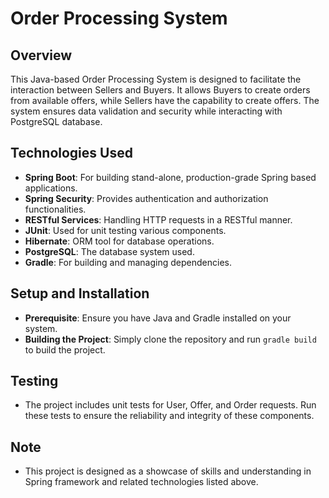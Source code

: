 # Order Processing System

## Overview
This Java-based Order Processing System is designed to 
facilitate the interaction between Sellers and Buyers. 
It allows Buyers to create orders from available offers,
while Sellers have the capability to create offers. 
The system ensures data validation and security while
interacting with PostgreSQL database.

## Technologies Used
- **Spring Boot**: For building stand-alone, production-grade Spring based applications.
- **Spring Security**: Provides authentication and authorization functionalities.
- **RESTful Services**: Handling HTTP requests in a RESTful manner.
- **JUnit**: Used for unit testing various components.
- **Hibernate**: ORM tool for database operations.
- **PostgreSQL**: The database system used.
- **Gradle**: For building and managing dependencies.

## Setup and Installation
- **Prerequisite**: Ensure you have Java and Gradle installed on your system.
- **Building the Project**: Simply clone the repository and run `gradle build` to build the project.

## Testing
- The project includes unit tests for User, Offer, and Order requests. Run these tests to ensure the reliability and integrity of these components.

## Note
- This project is designed as a showcase of skills and understanding in Spring framework and related technologies listed above.
